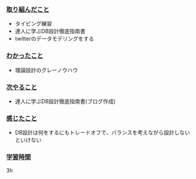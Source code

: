 ### <u>取り組んだこと</u>
- タイピング練習
- 達人に学ぶDB設計徹底指南書
- twitterのデータモデリングをする

### <u>わかったこと</u>
- 理論設計のグレーノウハウ
 
### <u>次やること</u>
- 達人に学ぶDB設計徹底指南書(ブログ作成)

### <u>感じたこと</u>
- DB設計は何をするにもトレードオフで、バランスを考えながら設計しないといけない

### <u>学習時間</u>
3h